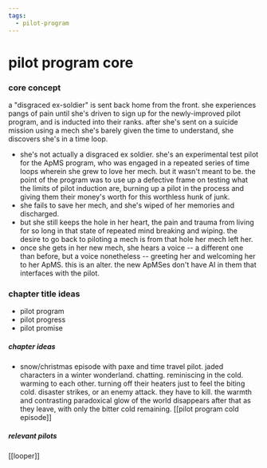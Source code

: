 ```yaml
---
tags:
  - pilot-program
---
```

# pilot program core
### core concept
a "disgraced ex-soldier" is sent back home from the front. she experiences pangs of pain until she's driven to sign up for the newly-improved pilot program, and is inducted into their ranks. after she's sent on a suicide mission using a mech she's barely given the time to understand, she discovers she's in a time loop.

- she's not actually a disgraced ex soldier. she's an experimental test pilot for the ApMS program, who was engaged in a repeated series of time loops wherein she grew to love her mech. but it wasn't meant to be. the point of the program was to use up a defective frame on testing what the limits of pilot induction are, burning up a pilot in the process and giving them their money's worth for this worthless hunk of junk.
- she fails to save her mech, and she's wiped of her memories and discharged.
- but she still keeps the hole in her heart, the pain and trauma from living for so long in that state of repeated mind breaking and wiping. the desire to go back to piloting a mech is from that hole her mech left her.
- once she gets in her new mech, she hears a voice -- a different one than before, but a voice nonetheless -- greeting her and welcoming her to her ApMS. this is an alter. the new ApMSes don't have AI in them that interfaces with the pilot.

### chapter title ideas
- pilot program
- pilot progress
- pilot promise
##### chapter ideas
- snow/christmas episode with paxe and time travel pilot. jaded characters in a winter wonderland. chatting. reminiscing in the cold. warming to each other. turning off their heaters just to   feel the biting cold. disaster strikes, or an enemy attack. they have to kill. the warmth and contrasting paradoxical glow of the world disappears after that as they leave, with only the bitter cold remaining. [[pilot program cold episode]]
##### relevant pilots
[[looper]]